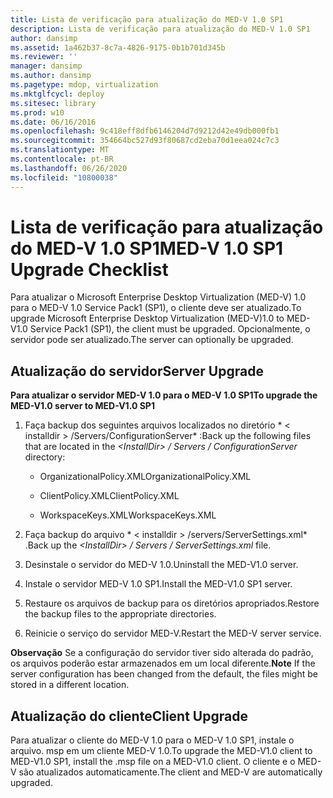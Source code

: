 ```yaml
---
title: Lista de verificação para atualização do MED-V 1.0 SP1
description: Lista de verificação para atualização do MED-V 1.0 SP1
author: dansimp
ms.assetid: 1a462b37-8c7a-4826-9175-0b1b701d345b
ms.reviewer: ''
manager: dansimp
ms.author: dansimp
ms.pagetype: mdop, virtualization
ms.mktglfcycl: deploy
ms.sitesec: library
ms.prod: w10
ms.date: 06/16/2016
ms.openlocfilehash: 9c418eff8dfb6146204d7d9212d42e49db000fb1
ms.sourcegitcommit: 354664bc527d93f80687cd2eba70d1eea024c7c3
ms.translationtype: MT
ms.contentlocale: pt-BR
ms.lasthandoff: 06/26/2020
ms.locfileid: "10800038"
---
```

# <span data-ttu-id="82eba-103">Lista de verificação para atualização do MED-V 1.0 SP1</span><span class="sxs-lookup"><span data-stu-id="82eba-103">MED-V 1.0 SP1 Upgrade Checklist</span></span>


<span data-ttu-id="82eba-104">Para atualizar o Microsoft Enterprise Desktop Virtualization (MED-V) 1.0 para o MED-V 1.0 Service Pack1 (SP1), o cliente deve ser atualizado.</span><span class="sxs-lookup"><span data-stu-id="82eba-104">To upgrade Microsoft Enterprise Desktop Virtualization (MED-V)1.0 to MED-V1.0 Service Pack1 (SP1), the client must be upgraded.</span></span> <span data-ttu-id="82eba-105">Opcionalmente, o servidor pode ser atualizado.</span><span class="sxs-lookup"><span data-stu-id="82eba-105">The server can optionally be upgraded.</span></span>

## <span data-ttu-id="82eba-106">Atualização do servidor</span><span class="sxs-lookup"><span data-stu-id="82eba-106">Server Upgrade</span></span>


**<span data-ttu-id="82eba-107">Para atualizar o servidor MED-V 1.0 para o MED-V 1.0 SP1</span><span class="sxs-lookup"><span data-stu-id="82eba-107">To upgrade the MED-V1.0 server to MED-V1.0 SP1</span></span>**

1.  <span data-ttu-id="82eba-108">Faça backup dos seguintes arquivos localizados no diretório \* &lt; installdir &gt; /Servers/ConfigurationServer\* :</span><span class="sxs-lookup"><span data-stu-id="82eba-108">Back up the following files that are located in the *&lt;InstallDir&gt; / Servers / ConfigurationServer* directory:</span></span>

    -   <span data-ttu-id="82eba-109">OrganizationalPolicy.XML</span><span class="sxs-lookup"><span data-stu-id="82eba-109">OrganizationalPolicy.XML</span></span>

    -   <span data-ttu-id="82eba-110">ClientPolicy.XML</span><span class="sxs-lookup"><span data-stu-id="82eba-110">ClientPolicy.XML</span></span>

    -   <span data-ttu-id="82eba-111">WorkspaceKeys.XML</span><span class="sxs-lookup"><span data-stu-id="82eba-111">WorkspaceKeys.XML</span></span>

2.  <span data-ttu-id="82eba-112">Faça backup do arquivo \* &lt; installdir &gt; /servers/ServerSettings.xml\* .</span><span class="sxs-lookup"><span data-stu-id="82eba-112">Back up the *&lt;InstallDir&gt; / Servers / ServerSettings.xml* file.</span></span>

3.  <span data-ttu-id="82eba-113">Desinstale o servidor do MED-V 1.0.</span><span class="sxs-lookup"><span data-stu-id="82eba-113">Uninstall the MED-V1.0 server.</span></span>

4.  <span data-ttu-id="82eba-114">Instale o servidor MED-V 1.0 SP1.</span><span class="sxs-lookup"><span data-stu-id="82eba-114">Install the MED-V1.0 SP1 server.</span></span>

5.  <span data-ttu-id="82eba-115">Restaure os arquivos de backup para os diretórios apropriados.</span><span class="sxs-lookup"><span data-stu-id="82eba-115">Restore the backup files to the appropriate directories.</span></span>

6.  <span data-ttu-id="82eba-116">Reinicie o serviço do servidor MED-V.</span><span class="sxs-lookup"><span data-stu-id="82eba-116">Restart the MED-V server service.</span></span>

<span data-ttu-id="82eba-117">**Observação**  Se a configuração do servidor tiver sido alterada do padrão, os arquivos poderão estar armazenados em um local diferente.</span><span class="sxs-lookup"><span data-stu-id="82eba-117">**Note** If the server configuration has been changed from the default, the files might be stored in a different location.</span></span>

 

## <span data-ttu-id="82eba-118">Atualização do cliente</span><span class="sxs-lookup"><span data-stu-id="82eba-118">Client Upgrade</span></span>


<span data-ttu-id="82eba-119">Para atualizar o cliente do MED-V 1.0 para o MED-V 1.0 SP1, instale o arquivo. msp em um cliente MED-V 1.0.</span><span class="sxs-lookup"><span data-stu-id="82eba-119">To upgrade the MED-V1.0 client to MED-V1.0 SP1, install the .msp file on a MED-V1.0 client.</span></span> <span data-ttu-id="82eba-120">O cliente e o MED-V são atualizados automaticamente.</span><span class="sxs-lookup"><span data-stu-id="82eba-120">The client and MED-V are automatically upgraded.</span></span>

 

 





